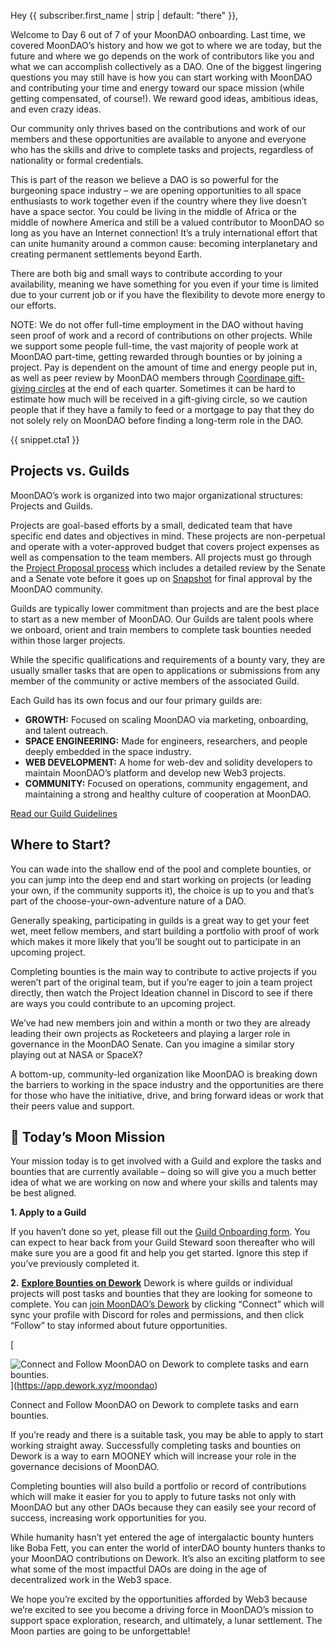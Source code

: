 Hey {{ subscriber.first_name | strip | default: "there" }},

Welcome to Day 6 out of 7 of your MoonDAO onboarding. Last time, we covered MoonDAO’s history and how we got to where we are today, but the future and where we go depends on the work of contributors like you and what we can accomplish collectively as a DAO. One of the biggest lingering questions you may still have is how you can start working with MoonDAO and contributing your time and energy toward our space mission (while getting compensated, of course!). We reward good ideas, ambitious ideas, and even crazy ideas.

Our community only thrives based on the contributions and work of our members and these opportunities are available to anyone and everyone who has the skills and drive to complete tasks and projects, regardless of nationality or formal credentials.

This is part of the reason we believe a DAO is so powerful for the burgeoning space industry – we are opening opportunities to all space enthusiasts to work together even if the country where they live doesn’t have a space sector. You could be living in the middle of Africa or the middle of nowhere America and still be a valued contributor to MoonDAO so long as you have an Internet connection! It’s a truly international effort that can unite humanity around a common cause: becoming interplanetary and creating permanent settlements beyond Earth.

There are both big and small ways to contribute according to your availability, meaning we have something for you even if your time is limited due to your current job or if you have the flexibility to devote more energy to our efforts.

NOTE: We do not offer full-time employment in the DAO without having seen proof of work and a record of contributions on other projects. While we support some people full-time, the vast majority of people work at MoonDAO part-time, getting rewarded through bounties or by joining a project. Pay is dependent on the amount of time and energy people put in, as well as peer review by MoonDAO members through [​Coordinape gift-giving circles​](https://docs.moondao.com/project-guidelines/#how-do-project-members-get-rewarded-with-coordinape) at the end of each quarter. Sometimes it can be hard to estimate how much will be received in a gift-giving circle, so we caution people that if they have a family to feed or a mortgage to pay that they do not solely rely on MoonDAO before finding a long-term role in the DAO.

{{ snippet.cta1 }}

## Projects vs. Guilds

MoonDAO’s work is organized into two major organizational structures: Projects and Guilds.

Projects are goal-based efforts by a small, dedicated team that have specific end dates and objectives in mind. These projects are non-perpetual and operate with a voter-approved budget that covers project expenses as well as compensation to the team members. All projects must go through the [​Project Proposal process​](https://docs.moondao.com/project-guidelines/) which includes a detailed review by the Senate and a Senate vote before it goes up on [​Snapshot​](https://snapshot.org/#/tomoondao.eth) for final approval by the MoonDAO community.

Guilds are typically lower commitment than projects and are the best place to start as a new member of MoonDAO. Our Guilds are talent pools where we onboard, orient and train members to complete task bounties needed within those larger projects.

While the specific qualifications and requirements of a bounty vary, they are usually smaller tasks that are open to applications or submissions from any member of the community or active members of the associated Guild.

Each Guild has its own focus and our four primary guilds are:

- **GROWTH:** Focused on scaling MoonDAO via marketing, onboarding, and talent outreach.
- **SPACE ENGINEERING:** Made for engineers, researchers, and people deeply embedded in the space industry.
- **WEB DEVELOPMENT:** A home for web-dev and solidity developers to maintain MoonDAO’s platform and develop new Web3 projects.
- **COMMUNITY:** Focused on operations, community engagement, and maintaining a strong and healthy culture of cooperation at MoonDAO.

[​Read our Guild Guidelines​](https://docs.moondao.com/guild-guidelines/)

## Where to Start?

You can wade into the shallow end of the pool and complete bounties, or you can jump into the deep end and start working on projects (or leading your own, if the community supports it), the choice is up to you and that’s part of the choose-your-own-adventure nature of a DAO.

Generally speaking, participating in guilds is a great way to get your feet wet, meet fellow members, and start building a portfolio with proof of work which makes it more likely that you’ll be sought out to participate in an upcoming project.

Completing bounties is the main way to contribute to active projects if you weren’t part of the original team, but if you’re eager to join a team project directly, then watch the Project Ideation channel in Discord to see if there are ways you could contribute to an upcoming project.

We’ve had new members join and within a month or two they are already leading their own projects as Rocketeers and playing a larger role in governance in the MoonDAO Senate. Can you imagine a similar story playing out at NASA or SpaceX?

A bottom-up, community-led organization like MoonDAO is breaking down the barriers to working in the space industry and the opportunities are there for those who have the initiative, drive, and bring forward ideas or work that their peers value and support.

## 🚀 Today’s Moon Mission

Your mission today is to get involved with a Guild and explore the tasks and bounties that are currently available – doing so will give you a much better idea of what we are working on now and where your skills and talents may be best aligned.

**1. Apply to a Guild**

If you haven’t done so yet, please fill out the [​Guild Onboarding form​](https://moondao.com/contribute). You can expect to hear back from your Guild Steward soon thereafter who will make sure you are a good fit and help you get started. Ignore this step if you’ve previously completed it.

**2.** [​**Explore Bounties on Dework**​](https://app.dework.xyz/moondao) Dework is where guilds or individual projects will post tasks and bounties that they are looking for someone to complete. You can [​join MoonDAO’s Dework​](https://app.dework.xyz/moondao) by clicking “Connect” which will sync your profile with Discord for roles and permissions, and then click “Follow” to stay informed about future opportunities.

[

![Connect and Follow MoonDAO on Dework to complete tasks and earn bounties.](https://embed.filekitcdn.com/e/5MgHd6kkhZ8fZBAgpuZgWA/hyHZ6Mapjwu5todGmjT9MD/email)](https://app.dework.xyz/moondao)

Connect and Follow MoonDAO on Dework to complete tasks and earn bounties.

If you’re ready and there is a suitable task, you may be able to apply to start working straight away. Successfully completing tasks and bounties on Dework is a way to earn MOONEY which will increase your role in the governance decisions of MoonDAO.

Completing bounties will also build a portfolio or record of contributions which will make it easier for you to apply to future tasks not only with MoonDAO but any other DAOs because they can easily see your record of success, increasing work opportunities for you.

While humanity hasn’t yet entered the age of intergalactic bounty hunters like Boba Fett, you can enter the world of interDAO bounty hunters thanks to your MoonDAO contributions on Dework. It’s also an exciting platform to see what some of the most impactful DAOs are doing in the age of decentralized work in the Web3 space.

We hope you’re excited by the opportunities afforded by Web3 because we’re excited to see you become a driving force in MoonDAO’s mission to support space exploration, research, and ultimately, a lunar settlement. The Moon parties are going to be unforgettable!